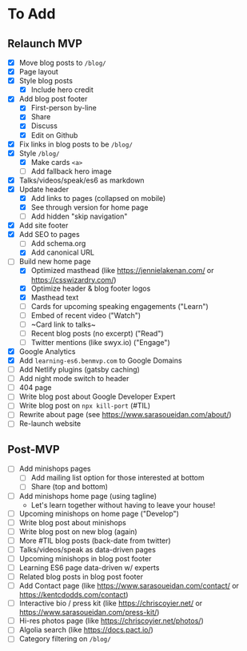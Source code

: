 # To Add

## Relaunch MVP

- [x] Move blog posts to `/blog/`
- [x] Page layout
- [x] Style blog posts
  - [x] Include hero credit
- [x] Add blog post footer
  - [x] First-person by-line
  - [x] Share
  - [x] Discuss
  - [x] Edit on Github
- [x] Fix links in blog posts to be `/blog/`
- [x] Style `/blog/`
  - [x] Make cards `<a>`
  - [ ] Add fallback hero image
- [x] Talks/videos/speak/es6 as markdown
- [x] Update header
  - [x] Add links to pages (collapsed on mobile)
  - [x] See through version for home page
  - [ ] Add hidden "skip navigation"
- [x] Add site footer
- [x] Add SEO to pages
  - [ ] Add schema.org
  - [x] Add canonical URL
- [ ] Build new home page
  - [x] Optimized masthead (like https://jennielakenan.com/ or https://csswizardry.com/)
  - [x] Optimize header & blog footer logos
  - [x] Masthead text
  - [ ] Cards for upcoming speaking engagements ("Learn")
  - [ ] Embed of recent video ("Watch")
  - [ ] ~Card link to talks~
  - [ ] Recent blog posts (no excerpt) ("Read")
  - [ ] Twitter mentions (like swyx.io) ("Engage")
- [x] Google Analytics
- [x] Add `learning-es6.benmvp.com` to Google Domains
- [ ] Add Netlify plugins (gatsby caching)
- [ ] Add night mode switch to header
- [ ] 404 page
- [ ] Write blog post about Google Developer Expert
- [ ] Write blog post on `npx kill-port` (#TIL)
- [ ] Rewrite about page (see https://www.sarasoueidan.com/about/)
- [ ] Re-launch website

## Post-MVP

- [ ] Add minishops pages
  - [ ] Add mailing list option for those interested at bottom
  - [ ] Share (top and bottom)
- [ ] Add minishops home page (using tagline)
  - Let's learn together without having to leave your house!
- [ ] Upcoming minishops on home page ("Develop")
- [ ] Write blog post about minishops
- [ ] Write blog post on new blog (again)
- [ ] More #TIL blog posts (back-date from twitter)
- [ ] Talks/videos/speak as data-driven pages
- [ ] Upcoming minishops in blog post footer
- [ ] Learning ES6 page data-driven w/ experts
- [ ] Related blog posts in blog post footer
- [ ] Add Contact page (like https://www.sarasoueidan.com/contact/ or https://kentcdodds.com/contact)
- [ ] Interactive bio / press kit (like https://chriscoyier.net/ or https://www.sarasoueidan.com/press-kit/)
- [ ] Hi-res photos page (like https://chriscoyier.net/photos/)
- [ ] Algolia search (like https://docs.pact.io/)
- [ ] Category filtering on `/blog/`

